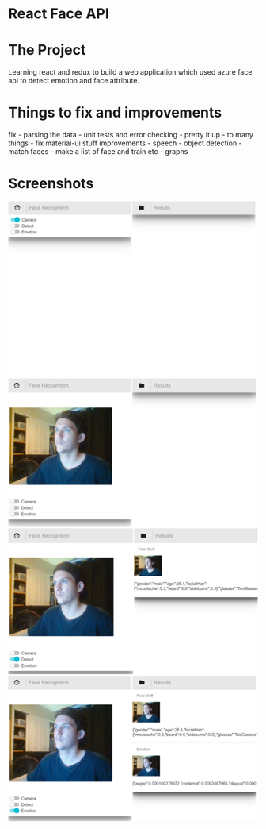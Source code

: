 # React Face API

# The Project
Learning react and redux to build a web application which used 
azure face api to detect emotion and face attribute.

# Things to fix and improvements
fix - parsing the data 
    - unit tests and error checking 
    - pretty it up
    - to many things
    - fix material-ui stuff
improvements - speech
             - object detection
             - match faces
             - make a list of face and train etc
             - graphs



# Screenshots
![screenshots](1.PNG)
![screenshots](2.PNG)
![screenshots](3.PNG)
![screenshots](4.PNG)